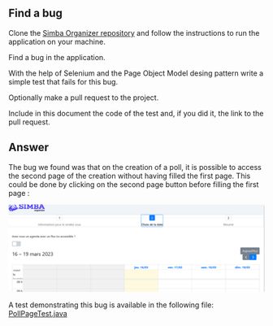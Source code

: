 ## Find a bug

Clone the [Simba Organizer repository](https://github.com/selabs-ur1/doodle) and follow the instructions to run the application on your machine.

Find a bug in the application. 

With the help of Selenium and the Page Object Model desing pattern write a simple test that fails for this bug.

Optionally make a pull request to the project.

Include in this document the code of the test and, if you did it, the link to the pull request.

## Answer

The bug we found was that on the creation of a poll, it is possible to access the second page of the creation without having filled the first page. This could be done by clicking on the second page button before filling the first page :

![bug](bug_image_1.png)

A test demonstrating this bug is available in the following file: [PollPageTest.java](../code/exercise3/src/test/java/fr/istic/vv/tp5/BugTest.java)
